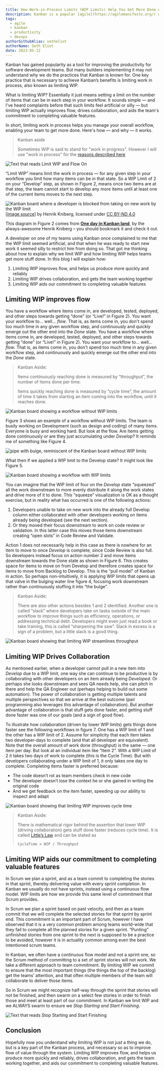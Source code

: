 ```yaml
---
title: How Work-in-Process Limits (WIP Limits) Help You Get More Done using Kanban
description: Kanban is a popular [agile](https://agilemanifesto.org/) workflow management method. Learn how WIP limits work with Kanban to help you to deliver software releases faster and more reliably.
tags:
  - agile
  - kanban
  - productivity
  - devops
authorGithubAlias: setheliot
authorName: Seth Eliot
date: 2023-05-12
---
```


Kanban has gained popularity as a tool for improving the productivity for software development teams. But many builders implementing it may not understand why we do the practices that Kanban is known for. One key practice that is necessary to achieve Kanban’s benefits is limiting work in process, also known as limiting WIP. 

What is limiting WIP? Essentially it just means setting a limit on the number of items that can be in each step in your workflow. It sounds simple — and I've heard complaints before that such limits feel artificial or silly — but limiting WIP actually improves flow, drives collaboration, and aids the team's commitment to completing valuable features.

In short, limiting work in process helps you manage your overall workflow, enabling your team to get more done. Here's how — and why — it works.

> Kanban aside
> 
> Sometimes WIP is said to stand for "work in progress". However I will use "work in process" for the [reasons described here](https://www.projectmanagement.com/blog/blogPostingView.cfm?blogPostingID=63334&thisPageURL=/blog-post/63334/Why-Disciplined-Agile-Uses-Work-in-Process-and-not-Work-in-Progress) 

![Text that reads Limit WIP and Flow On](images/figure1.png "Figure 1. Keeping calm helps, but it is limiting WIP that will help you to get more stuff done")

“Limit WIP” means limit the work in process — for any given step in your workflow you limit how many items can be in that state. So a WIP Limit of 2 on your “Develop” step, as shown in Figure 2, means once two items are at that step, the team cannot start to develop any more items until at least one of the current items moves to the next step.

![Kanban board where a developer is blocked from taking on new work by the WIP limit](images/figure2.png "Figure 2.  One day in Kanban land by Henrik Kniberg")
<br/>[[image source](http://blog.crisp.se/2009/06/26/henrikkniberg/1246053060000)] by Henrik Kniberg, licensed under [CC BY-ND 4.0](https://creativecommons.org/licenses/by-nd/4.0/)

This diagram in Figure 2 comes from [**One day in Kanban land**](http://blog.crisp.se/2009/06/26/henrikkniberg/1246053060000), by the always-awesome Henrik Kniberg – you should bookmark it and check it out.

A developer on one of my teams using Kanban once complained to me that the WIP limit seemed artificial, and that when he was ready to start new work it seemed silly to restrict him from doing so. That got me thinking about how to explain why we limit WIP and how limiting WIP helps teams get more stuff done. In this blog I will explain how:

1. Limiting WIP improves flow, and helps us produce more quickly and reliably
2. Limiting WIP drives collaboration, and gets the team working together
3. Limiting WIP aids our commitment to completing valuable features

## Limiting WIP improves flow

You have a workflow where items come in, are developed, tested, deployed, and other steps towards getting “done” (or “Live!” in Figure 2). You want your workflow to... well... *flow*. That is, as items come in, you don't spend too much time in any given workflow step, and continuously and quickly emerge out the other end into the *Done* state.
You have a workflow where items come in, are developed, tested, deployed, and other steps towards getting “done” (or “Live!” in Figure 2). You want your workflow to... well... *flow*. That is, as items come in, you don't spend too much time in any given workflow step, and continuously and quickly emerge out the other end into the *Done* state.

> Kanban Aside:
>
> Items continuously reaching done is measured by “throughput”, the number of items done per time.
>
> Items quickly reaching done is measured by “cycle time”, the amount of time it takes from starting an item coming into the workflow, until it reaches done.


![Kanban board showing a workflow without WIP limits](images/figure3.png "Figure 3. A workflow without WIP limits")

Figure 3 shows an example of a workflow without WIP limits. The team is busily working on Development (such as design and coding) of many items. Everyone is busy and working hard. But look at the flow. Are items getting done continuously or are they just accumulating under *Develop*? It reminds me of something like Figure 4.

![pipe with bulge, reminiscent of the Kanban board without WIP limits](images/figure4.png "Figure 4. What happens when you do not have WIP limits")

What then if we applied a WIP limit to the Develop state? It might look like Figure 5.

![Kanban board showing a workflow with WIP limits](images/figure5.png "Figure 5. A workflow with WIP limits")

You can imagine that the WIP limit of four on the *Develop* state “squeezed” all the work downstream to more evenly distribute it along the work states and drive more of it to done. This “squeeze” visualization is OK as a thought exercise, but in reality what has occurred is one of the following actions:

1. Developers unable to take on new work into the already full Develop column either collaborated with other developers working on items already being developed (see the next section).
2. Or they moved their focus downstream to work on code review or validation. In this latter case this moves those items downstream creating “open slots” in Code Review and Validate.

Action 1 does not necessarily help in this case as there is nowhere for an item to move to once *Develop* is complete, since Code Review is also full. So developers instead focus on action number 2 and move items downstream towards the Done state as shown in Figure 6. This creates space for items to move on from Develop and therefore creates space for items to move from Backlog to Develop. This is the “pull model” of Kanban in action. So perhaps non-intuitively, it is applying WIP limits that opens up that valve in the bulging water line figure 4, focusing work downstream rather than continuously stuffing it into “the bulge”.

> Kanban Aside:
>
> There are also other actions besides 1 and 2 identified. Another one is called “slack” where developers take on tasks outside of the main workflow to improve things such as efficiency, operations, or addressing technical debt. Developers might even just read a book or take training, this is called “sharpening the saw”. Slack in excess is a sign of a problem, but a little slack is a good thing.

![Kanban board showing that limiting WIP streamlines throughput](images/figure6.png "Figure 6. Limiting WIP can streamline throughput, and incentivizes code reviews")

## Limiting WIP Drives Collaboration

As mentioned earlier, when a developer cannot pull in a new item into *Develop* due to a WIP limit, one way she can continue to be productive is by collaborating with other developers on an item already being *Developed*. Or perhaps she looks downstream and sees QA needs help, she can pitch in there and help the QA Engineer out (perhaps helping to build out some automation). The power of collaboration is getting multiple talents and multiple perspectives so that we arrive at the best outcome (pair programming also leverages this advantage of collaboration). But another advantage of collaboration is that stuff gets done faster, and getting stuff done faster was one of our goals (and a sign of good flow).

To illustrate how collaboration (driven by lower WIP limits) gets things done faster see the following workflows in figure 7. One has a WIP limit of 1 and the other has a WIP limit of 2. Assume for simplicity that each item takes two developer-days to complete (and that all developer are equivalent). Note that the overall amount of work done (throughput) is the same — one item per day. But look at an individual item like “Item 2”. With a WIP Limit of 2 it takes two days of work to complete (this is the Cycle Time). But with developers collaborating under a WIP limit of 1, it only takes one day to complete. Completing items faster is preferred because:

* The code doesn’t rot as team members check in new code
* The developer doesn’t lose the context he or she gained in writing the original code
* And we get feedback on the item faster, speeding up our ability to inspect and adapt

![Kanban board showing that limiting WIP improves cycle time](images/figure7.png "Figure 7. Limiting WIP improves cycle time for each item")

> Kanban Aside:
>
> There is mathematical rigor behind the assertion that lower WIP (driving collaboration) gets stuff done faster (reduces cycle time). It is called [Little’s Law](https://brooker.co.za/blog/2018/06/20/littles-law.html) and can be stated as
> 
> `CycleTime = WIP​ / Throughput`

## Limiting WIP aids our commitment to completing valuable features

In Scrum we plan a sprint, and as a team commit to completing the stories in that sprint, thereby delivering value with every sprint completion. In Kanban we usually do not have sprints, instead using a continuous flow model. WIP limits are how we provide this same level of commitment that Scrum provides.

In Scrum we plan a sprint based on past velocity, and then as a team commit that we will complete the selected stories for that sprint by sprint end. This commitment is an important part of Scrum, however I have observed that it is a very common problem among teams world-wide that they fail to complete all the planned stories for a given sprint. “Punting” unfinished stories from one sprint to the next is supposed to be a practice to be avoided, however it is in actuality common among even the best intentioned scrum teams.

In Kanban, we often have a continuous flow model and not a sprint one, so the Scrum method of committing to a set of sprint stories will not work. We take a different approach to team commitment. By limiting WIP we commit to ensure that the most important things (the things the top of the backlog) get the teams’ attention, and that often multiple members of the team will collaborate to deliver those items.

So in Scrum we might recognize half-way through the sprint that stories will not be finished, and then swarm on a select few stories in order to finish those and meet at least part of our commitment. In Kanban we limit WIP and we ALWAYS swarm to ensure we *Stop Starting and Start Finishing*.

![Text that reads Stop Starting and Start Finishing](images/figure8.png "Figure 8. Keeping calm helps, but it is limiting WIP that will help you complete valuable features")

## Conclusion

Hopefully now you understand why limiting WIP is not just a thing we do, but is a key part of the Kanban process, and necessary so as to improve flow of value through the system.  Limiting WIP improves flow, and helps us produce more quickly and reliably, drives collaboration, and gets the team working together, and aids our commitment to completing valuable features.
